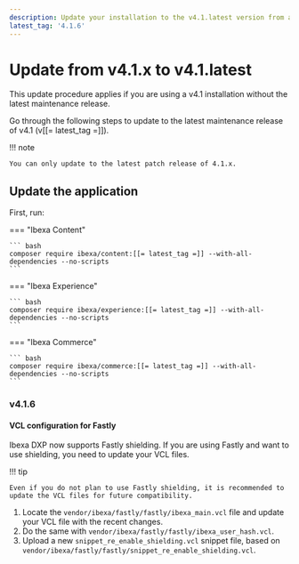 ```yaml
---
description: Update your installation to the v4.1.latest version from an earlier v4.1.x version.
latest_tag: '4.1.6'
---
```


# Update from v4.1.x to v4.1.latest

This update procedure applies if you are using a v4.1 installation without the latest maintenance release.

Go through the following steps to update to the latest maintenance release of v4.1 (v[[= latest_tag =]]).

!!! note

    You can only update to the latest patch release of 4.1.x.

## Update the application

First, run:

=== "Ibexa Content"

    ``` bash
    composer require ibexa/content:[[= latest_tag =]] --with-all-dependencies --no-scripts
    ```

=== "Ibexa Experience"

    ``` bash
    composer require ibexa/experience:[[= latest_tag =]] --with-all-dependencies --no-scripts
    ```

=== "Ibexa Commerce"

    ``` bash
    composer require ibexa/commerce:[[= latest_tag =]] --with-all-dependencies --no-scripts
    ```

### v4.1.6

#### VCL configuration for Fastly

Ibexa DXP now supports Fastly shielding. If you are using Fastly and want to use shielding, you need to update your VCL files.

!!! tip

    Even if you do not plan to use Fastly shielding, it is recommended to update the VCL files for future compatibility.

1. Locate the `vendor/ibexa/fastly/fastly/ibexa_main.vcl` file and update your VCL file with the recent changes.
2. Do the same with `vendor/ibexa/fastly/fastly/ibexa_user_hash.vcl`.
3. Upload a new `snippet_re_enable_shielding.vcl` snippet file, based on `vendor/ibexa/fastly/fastly/snippet_re_enable_shielding.vcl`.
